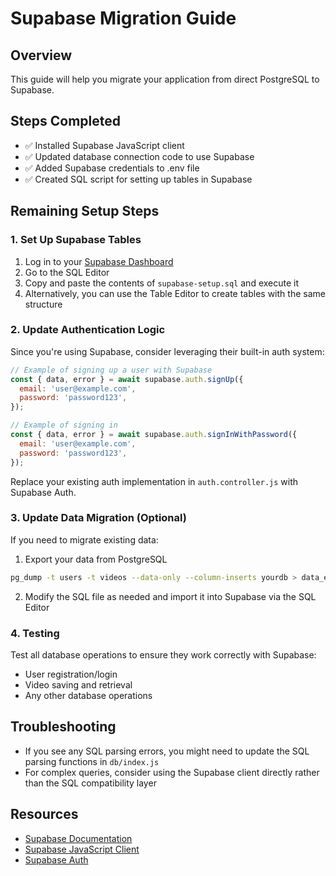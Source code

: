 # Supabase Migration Guide

## Overview
This guide will help you migrate your application from direct PostgreSQL to Supabase.

## Steps Completed
- ✅ Installed Supabase JavaScript client
- ✅ Updated database connection code to use Supabase
- ✅ Added Supabase credentials to .env file
- ✅ Created SQL script for setting up tables in Supabase

## Remaining Setup Steps

### 1. Set Up Supabase Tables
1. Log in to your [Supabase Dashboard](https://app.supabase.com/)
2. Go to the SQL Editor
3. Copy and paste the contents of `supabase-setup.sql` and execute it
4. Alternatively, you can use the Table Editor to create tables with the same structure

### 2. Update Authentication Logic
Since you're using Supabase, consider leveraging their built-in auth system:

```javascript
// Example of signing up a user with Supabase
const { data, error } = await supabase.auth.signUp({
  email: 'user@example.com',
  password: 'password123',
});

// Example of signing in
const { data, error } = await supabase.auth.signInWithPassword({
  email: 'user@example.com',
  password: 'password123',
});
```

Replace your existing auth implementation in `auth.controller.js` with Supabase Auth.

### 3. Update Data Migration (Optional)
If you need to migrate existing data:

1. Export your data from PostgreSQL
```bash
pg_dump -t users -t videos --data-only --column-inserts yourdb > data_export.sql
```

2. Modify the SQL file as needed and import it into Supabase via the SQL Editor

### 4. Testing
Test all database operations to ensure they work correctly with Supabase:
- User registration/login
- Video saving and retrieval
- Any other database operations

## Troubleshooting
- If you see any SQL parsing errors, you might need to update the SQL parsing functions in `db/index.js`
- For complex queries, consider using the Supabase client directly rather than the SQL compatibility layer

## Resources
- [Supabase Documentation](https://supabase.com/docs)
- [Supabase JavaScript Client](https://supabase.com/docs/reference/javascript/introduction)
- [Supabase Auth](https://supabase.com/docs/guides/auth)
